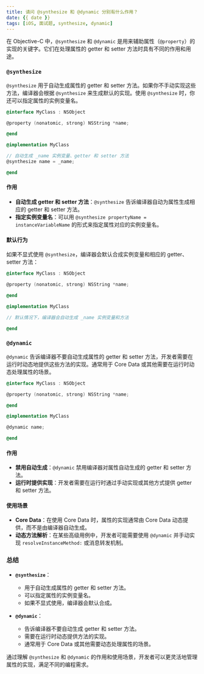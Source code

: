 ```yaml
---
title: 请问 @synthesize 和 @dynamic 分别有什么作用？
date: {{ date }}
tags: [iOS, 面试题, synthesize, dynamic]
---
```


<!-- # @synthesize 和 @dynamic 分别有什么作用？ -->

在 Objective-C 中，`@synthesize` 和 `@dynamic` 是用来辅助属性（`@property`）的实现的关键字。它们在处理属性的 getter 和 setter 方法时具有不同的作用和用途。

<!-- more -->

### `@synthesize`

`@synthesize` 用于自动生成属性的 getter 和 setter 方法。如果你不手动实现这些方法，编译器会根据 `@synthesize` 来生成默认的实现。使用 `@synthesize` 时，你还可以指定属性的实例变量名。

```objective-c
@interface MyClass : NSObject

@property (nonatomic, strong) NSString *name;

@end

@implementation MyClass

// 自动生成 _name 实例变量、getter 和 setter 方法
@synthesize name = _name;

@end
```

#### 作用
- **自动生成 getter 和 setter 方法**：`@synthesize` 告诉编译器自动为属性生成相应的 getter 和 setter 方法。
- **指定实例变量名**：可以用 `@synthesize propertyName = instanceVariableName` 的形式来指定属性对应的实例变量名。

#### 默认行为
如果不显式使用 `@synthesize`，编译器会默认合成实例变量和相应的 getter、setter 方法：

```objective-c
@interface MyClass : NSObject

@property (nonatomic, strong) NSString *name;

@end

@implementation MyClass

// 默认情况下，编译器会自动生成 _name 实例变量和方法

@end
```

### `@dynamic`

`@dynamic` 告诉编译器不要自动生成属性的 getter 和 setter 方法，开发者需要在运行时动态地提供这些方法的实现。通常用于 Core Data 或其他需要在运行时动态处理属性的场景。

```objective-c
@interface MyClass : NSObject

@property (nonatomic, strong) NSString *name;

@end

@implementation MyClass

@dynamic name;

@end
```

#### 作用
- **禁用自动生成**：`@dynamic` 禁用编译器对属性自动生成的 getter 和 setter 方法。
- **运行时提供实现**：开发者需要在运行时通过手动实现或其他方式提供 getter 和 setter 方法。

#### 使用场景
- **Core Data**：在使用 Core Data 时，属性的实现通常由 Core Data 动态提供，而不是由编译器自动生成。
- **动态方法解析**：在某些高级用例中，开发者可能需要使用 `@dynamic` 并手动实现 `resolveInstanceMethod:` 或消息转发机制。

### 总结

- **`@synthesize`**：
  - 用于自动生成属性的 getter 和 setter 方法。
  - 可以指定属性的实例变量名。
  - 如果不显式使用，编译器会默认合成。

- **`@dynamic`**：
  - 告诉编译器不要自动生成 getter 和 setter 方法。
  - 需要在运行时动态提供方法的实现。
  - 通常用于 Core Data 或其他需要动态处理属性的场景。

通过理解 `@synthesize` 和 `@dynamic` 的作用和使用场景，开发者可以更灵活地管理属性的实现，满足不同的编程需求。